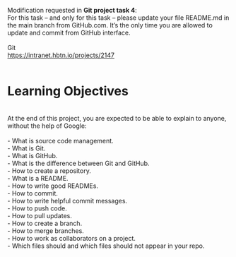 Modification requested in **Git project task 4**:<br>
For this task – and only for this task – please update your file README.md in the main branch from GitHub.com. It’s the only time you are allowed to update and commit from GitHub interface.<br>
<br>
Git<br>
https://intranet.hbtn.io/projects/2147<br>
<br>
# Learning Objectives<br>
<br>
At the end of this project, you are expected to be able to explain to anyone, without the help of Google:<br>
<br>
- What is source code management.<br>
- What is Git.<br>
- What is GitHub.<br>
- What is the difference between Git and GitHub.<br>
- How to create a repository.<br>
- What is a README.<br>
- How to write good READMEs.<br>
- How to commit.<br>
- How to write helpful commit messages.<br>
- How to push code.<br>
- How to pull updates.<br>
- How to create a branch.<br>
- How to merge branches.<br>
- How to work as collaborators on a project.<br>
- Which files should and which files should not appear in your repo.<br>
<br>
